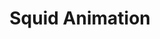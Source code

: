 ---
title: 'Squid Animation'
redirect_to:
  - 'https://discuss.pencil2d.org/t/squid-animation/922'
---